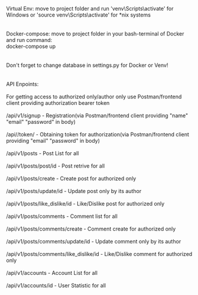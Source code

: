 Virtual Env: move to project folder and run 'venv\Scripts\activate' for Windows or 'source venv\Scripts\activate' for *nix systems<br>
<br>
<br>
Docker-compose: move to project folder in your bash-terminal of Docker and run command:<br>
docker-compose up<br>
<br>
<br>
Don't forget to change database in settings.py for Docker or Venv!<br>
<br>
<br>
API Enpoints:<br>
<br>
For getting access to authorized only/author only use Postman/frontend client providing authorization bearer token<br>
<br>
/api/v1/signup    - Registration(via Postman/frontend client providing "name" "email" "password" in body)<br>
<br>
/api//token/    - Obtaining token for authorization(via Postman/frontend client providing "email" "password" in body)<br>
<br>
/api/v1/posts    - Post List for all<br>
<br>
/api/v1/posts/post/id     - Post retrive for all<br>
<br>
/api/v1/posts/create      - Create post for authorized only<br>
<br>
/api/v1/posts/update/id     - Update post only by its author<br>
<br>
/api/v1/posts/like_dislike/id     - Like/Dislike post for authorized only<br>
<br>
/api/v1/posts/comments      - Comment list for all<br>
<br>
/api/v1/posts/comments/create     - Comment create for authorized only<br>
<br>
/api/v1/posts/comments/update/id      - Update comment only by its author<br>
<br>
/api/v1/posts/comments/like_dislike/id      - Like/Dislike comment for authorized only<br>
<br>
/api/v1/accounts    - Account List for all<br>
<br>
/api/v1/accounts/id    - User Statistic for all<br>
